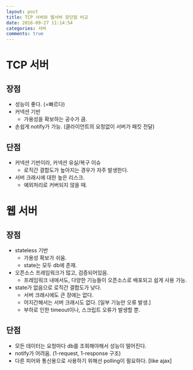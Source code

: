 ```yaml
---
layout: post
title: TCP 서버와 웹서버 장단점 비교
date: 2016-09-27 11:14:54
categories: 서버
comments: true
---
```

# TCP 서버

## 장점
* 성능이 좋다. (=빠르다)
* 커넥션 기반
    * 가용성을 확보하는 공수가 큼.
* 손쉽게 notify가 가능. (클라이언트의 요청없이 서버가 패킷 전달)

## 단점
* 커넥션 기반이라, 커넥션 유실/복구 이슈
    * 로직간 결합도가 높아지는 경우가 자주 발생한다.
* 서버 크래시에 대한 높은 리스크.
    * 예외처리로 커버되지 않을 때.

# 웹 서버

## 장점
* stateless 기반
    * 가용성 확보가 쉬움.
    * state는 모두 db에 존재.
* 오픈소스 프레임워크가 많고, 검증되어있음.
    * 프레임워크 내에서도, 다양한 기능들이 오픈소스로 배포되고 쉽게 사용 가능.
* state가 없음으로 로직간 결합도가 낮다.
    * 서버 크래시에도 큰 장애는 없다.
    * 어지간해서는 서버 크래시도 없다. [일부 기능만 오류 발생.]
    * 부하로 인한 timeout이나, 스크립트 오류가 발생할 뿐.

## 단점
* 모든 데이터는 요청마다 db를 조회해야해서 성능이 떨어진다.
* notify가 어려움. (1-request, 1-response 구조)
* 다른 피어와 통신용으로 사용하기 위해선 polling이 필요하다. [like ajax]